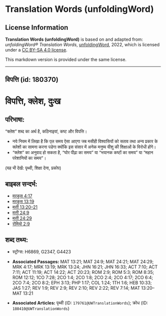 # Translation Words (unfoldingWord)

## License Information

**Translation Words (unfoldingWord)** is based on and adapted from: _unfoldingWord® Translation Words_, [unfoldingWord](https://unfoldingword.org/utw), 2022, which is licensed under a [CC BY-SA 4.0 license](https://creativecommons.org/licenses/by-sa/4.0/legalcode.en).

This markdown version is provided under the same license.



--------------------------------

## विपत्ति (id: 180370)

विपत्ति, क्लेश, दुःख
====================

परिभाषा:
--------

“क्लेश” शब्द का अर्थ है, कठिनाइयां, कष्ट और विपत्ति।

* नये नियम में लिखा है कि एल समय ऐसा आएगा जब मसीही विश्वासियों को सताव तथा अन्य प्रकार के क्लेशों का सामना करना पडेगा क्योंकि इस संसार में अनेक मनुष्य यीशु की शिक्षाओं के विरोधी होंगे।
* “क्लेश” का अनुवाद हो सकता है, “घोर पीढ़ा का समय” या “भयानक कष्टों का समय” या “महान परेशानियों का समय”।

(यह भी देखें: पृथ्वी, शिक्षा देना, प्रकोप)

बाइबल सन्दर्भ:
--------------

* [मरकुस 4:17](https://ref.ly/Mark4:17)
* [मरकुस 13:19](https://ref.ly/Mark13:19)
* [मत्ती 13:20–21](https://ref.ly/Matt13:20-Matt13:21)
* [मत्ती 24:9](https://ref.ly/Matt24:9)
* [मत्ती 24:29](https://ref.ly/Matt24:29)
* [रोमियो 2:9](https://ref.ly/Rom2:9)

शब्द तथ्य:
----------

* स्ट्रोंग्स: H6869, G2347, G4423

* **Associated Passages:** MAT 13:21; MAT 24:9; MAT 24:21; MAT 24:29; MRK 4:17; MRK 13:19; MRK 13:24; JHN 16:21; JHN 16:33; ACT 7:10; ACT 7:11; ACT 11:19; ACT 14:22; ACT 20:23; ROM 2:9; ROM 5:3; ROM 8:35; ROM 12:12; 1CO 7:28; 2CO 1:4; 2CO 1:8; 2CO 2:4; 2CO 4:17; 2CO 6:4; 2CO 7:4; 2CO 8:2; EPH 3:13; PHP 1:17; COL 1:24; 1TH 1:6; HEB 10:33; JAS 1:27; REV 1:9; REV 2:9; REV 2:10; REV 2:22; REV 7:14; MAT 13:20–MAT 13:21
* **Associated Articles:** पृथ्वी (ID: `179761@UWTranslationWords`); क्रोध (ID: `180410@UWTranslationWords`)

